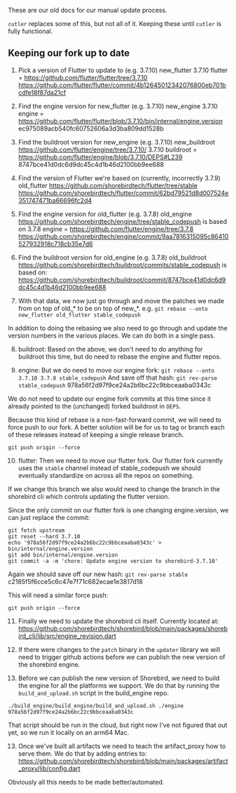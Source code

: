 These are our old docs for our manual update process.

`cutler` replaces some of this, but not all of it. Keeping these until
`cutler` is fully functional.

## Keeping our fork up to date

1. Pick a version of Flutter to update to (e.g. 3.7.10) new_flutter
3.7.10 flutter = https://github.com/flutter/flutter/tree/3.7.10
https://github.com/flutter/flutter/commit/4b12645012342076800eb701bcdfe18f87da21cf

2. Find the engine version for new_flutter (e.g. 3.7.10) new_engine
3.7.10 engine = https://github.com/flutter/flutter/blob/3.7.10/bin/internal/engine.version
ec975089acb540fc60752606a3d3ba809dd1528b

3. Find the buildroot version for new_engine (e.g. 3.7.10) new_buildroot
https://github.com/flutter/engine/tree/3.7.10/
3.7.10 buildroot = https://github.com/flutter/engine/blob/3.7.10/DEPS#L239
8747bce41d0dc6d9dc45c4d1b46d2100bb9ee688

4. Find the version of Flutter we're based on (currently, incorrectly 3.7.9) old_flutter
https://github.com/shorebirdtech/flutter/tree/stable
https://github.com/shorebirdtech/flutter/commit/62bd79521d8d007524e351747471ba66696fc2d4

5. Find the engine version for old_flutter (e.g. 3.7.8) old_engine
https://github.com/shorebirdtech/engine/tree/stable_codepush
is based on 3.7.8 engine =
https://github.com/flutter/engine/tree/3.7.8
https://github.com/shorebirdtech/engine/commit/9aa7816315095c86410527932918c718cb35e7d6

6. Find the buildroot version for old_engine (e.g. 3.7.8) old_buildroot
https://github.com/shorebirdtech/buildroot/commits/stable_codepush
is based on:
https://github.com/shorebirdtech/buildroot/commit/8747bce41d0dc6d9dc45c4d1b46d2100bb9ee688


7. With that data, we now just go through and move the patches we made from
on top of old_* to be on top of new_*.  e.g.
`git rebase --onto new_flutter old_flutter stable_codepush`

In addition to doing the rebasing we also need to go through and update the version
numbers in the various places.  We can do both in a single pass.

8. buildroot: Based on the above, we don't need to do anything for buildroot this time,
but do need to rebase the engine and flutter repos.

9. engine: But we do need to move our engine fork:
`git rebase --onto 3.7.10 3.7.8 stable_codepush`
And save off that hash:
`git rev-parse stable_codepush`
978a56f2d97f9ce24a2b6bc22c9bbceaaba0343c

We do not need to update our engine fork commits at this time since it already
pointed to the (unchanged) forked buildroot in `DEPS`.

Because this kind of rebase is a non-fast-forward commit, we will need to
force push to our fork.  A better solution will be for us to tag or branch
each of these releases instead of keeping a single release branch.
```
git push origin --force
```

10. flutter: Then we need to move our flutter fork.
Our flutter fork currently uses the `stable` channel instead of stable_codepush
we should eventually standardize on across all the repos on something.

If we change this branch we also would need to change the branch in the
shorebird cli which controls updating the flutter version.

Since the only commit on our flutter
fork is one changing engine.version, we can just replace the commit:
```
git fetch upstream
git reset --hard 3.7.10
echo '978a56f2d97f9ce24a2b6bc22c9bbceaaba0343c' > bin/internal/engine.version
git add bin/internal/engine.version
git commit -a -m 'chore: Update engine version to shorebird-3.7.10'
```
Again we should save off our new hash:
`git rev-parse stable`
c2185f5f6cce5c6c47e7f71c682ecae1e3817d18

This will need a similar force push:
```
git push origin --force
```

11.  Finally we need to update the shorebird cli itself.  Currently located at:
https://github.com/shorebirdtech/shorebird/blob/main/packages/shorebird_cli/lib/src/engine_revision.dart

12. If there were changes to the `patch` binary in the `updater` library we
will need to trigger github actions before we can publish the new version of
the shorebird engine.

13. Before we can publish the new version of Shorebird, we need to build the
engine for all the platforms we support.  We do that by running the
`build_and_upload.sh` script in the build_engine repo.

```
./build_engine/build_engine/build_and_upload.sh ./engine 978a56f2d97f9ce24a2b6bc22c9bbceaaba0343c  
```

That script should be run in the cloud, but right now I've not figured that out
yet, so we run it locally on an arm64 Mac.

13. Once we've built all artifacts we need to teach the artifact_proxy how to
serve them.  We do that by adding entries to:
https://github.com/shorebirdtech/shorebird/blob/main/packages/artifact_proxy/lib/config.dart

Obviously all this needs to be made better/automated.